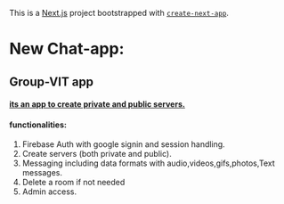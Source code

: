 This is a [Next.js](https://nextjs.org/) project bootstrapped with [`create-next-app`](https://github.com/vercel/next.js/tree/canary/packages/create-next-app).
# New Chat-app:
## Group-VIT app ##
#### <u> its an app to create private and public servers. </u>
#### functionalities:
1) Firebase Auth with google signin and session handling.
2) Create servers (both private and public).
3) Messaging including data formats with audio,videos,gifs,photos,Text messages.
4) Delete a room if not needed
5) Admin access.

